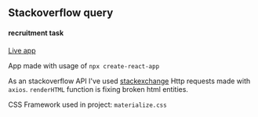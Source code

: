 ## Stackoverflow query
#### recruitment task

[Live app](https://5f6b214556a5b9e9eccdf4ad--stackoverflowquery.netlify.app/)

App made with usage of `npx create-react-app`

As an stackoverflow API I've used [stackexchange](https://api.stackexchange.com/) 
Http requests made with `axios`. 
`renderHTML` function is fixing broken html entities. 

CSS Framework used in project: `materialize.css`
